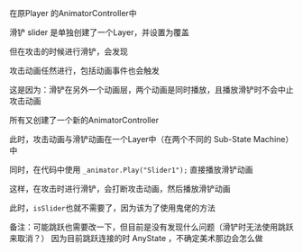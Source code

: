 
在原Player 的AnimatorController中

滑铲 slider 是单独创建了一个Layer，并设置为覆盖

但在攻击的时候进行滑铲，会发现

攻击动画任然进行，包括动画事件也会触发

这是因为：滑铲在另外一个动画层，两个动画是同时播放，且播放滑铲时不会中止攻击动画

所有又创建了一个新的AnimatorController

此时，攻击动画与滑铲动画在一个Layer中（在两个不同的 Sub-State Machine）中

同时，在代码中使用 `_animator.Play("Slider1");` 直接播放滑铲动画

这样，在攻击时进行滑铲，会打断攻击动画，然后播放滑铲动画

此时，`isSlider`也就不需要了，因为该为了使用鬼佬的方法

备注：可能跳跃也需要改一下，但目前是没有发现什么问题（滑铲时无法使用跳跃来取消？）
因为目前跳跃连接的时 AnyState ，不确定美术那边会怎么做
